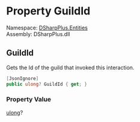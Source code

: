 # Property GuildId

Namespace: [DSharpPlus.Entities](DSharpPlus.Entities.md)  
Assembly: DSharpPlus.dll

## <a id="DSharpPlus_Entities_DiscordInteraction_GuildId"></a>GuildId

Gets the Id of the guild that invoked this interaction.

```csharp
[JsonIgnore]
public ulong? GuildId { get; }
```

### Property Value

[ulong](https://learn.microsoft.com/dotnet/api/system.uint64)?

